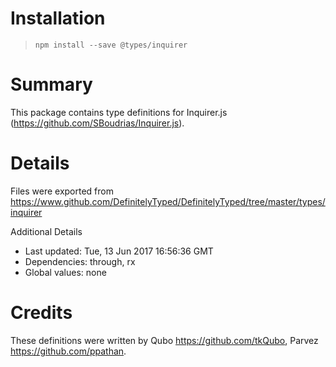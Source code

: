 # Installation
> `npm install --save @types/inquirer`

# Summary
This package contains type definitions for Inquirer.js (https://github.com/SBoudrias/Inquirer.js).

# Details
Files were exported from https://www.github.com/DefinitelyTyped/DefinitelyTyped/tree/master/types/inquirer

Additional Details
 * Last updated: Tue, 13 Jun 2017 16:56:36 GMT
 * Dependencies: through, rx
 * Global values: none

# Credits
These definitions were written by Qubo <https://github.com/tkQubo>, Parvez <https://github.com/ppathan>.
